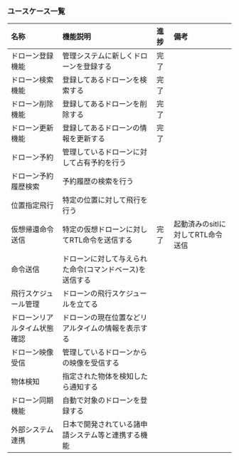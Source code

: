 ### ユースケース一覧

|名称|機能説明|進捗|備考|
|:---|:---|:---|:---|
|ドローン登録機能|管理システムに新しくドローンを登録する|完了||
|ドローン検索機能|登録してあるドローンを検索する|完了||
|ドローン削除機能|登録してあるドローンを削除する|完了||
|ドローン更新機能|登録してあるドローンの情報を更新する|完了||
|ドローン予約|管理しているドローンに対して占有予約を行う||
|ドローン予約履歴検索|予約履歴の検索を行う||
|位置指定飛行|特定の位置に対して飛行を行う||
|仮想帰還命令送信|特定の仮想ドローンに対してRTL命令を送信する|完了|起動済みのsitlに対してRTL命令送信|
|命令送信|ドローンに対して与えられた命令(コマンドベース)を送信する||
|飛行スケジュール管理|ドローンの飛行スケジュールを立てる||
|ドローンリアルタイム状態確認|ドローンの現在位置などリアルタイムの情報を表示する||
|ドローン映像受信|管理しているドローンからの映像を受信する||
|物体検知|指定された物体を検知したら通知する||
|ドローン同期機能|自動で対象のドローンを登録する||
|外部システム連携|日本で開発されている諸申請システム等と連携する機能||